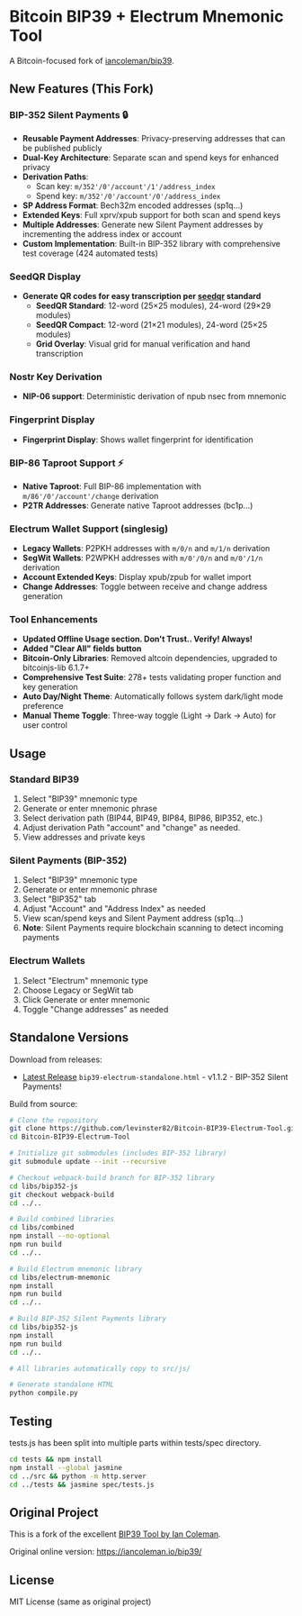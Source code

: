 # Bitcoin BIP39 + Electrum Mnemonic Tool

A Bitcoin-focused fork of [iancoleman/bip39](https://github.com/iancoleman/bip39).

## New Features (This Fork)

### BIP-352 Silent Payments 🔒
- **Reusable Payment Addresses**: Privacy-preserving addresses that can be published publicly
- **Dual-Key Architecture**: Separate scan and spend keys for enhanced privacy
- **Derivation Paths**:
  - Scan key: `m/352'/0'/account'/1'/address_index`
  - Spend key: `m/352'/0'/account'/0'/address_index`
- **SP Address Format**: Bech32m encoded addresses (sp1q...)
- **Extended Keys**: Full xprv/xpub support for both scan and spend keys
- **Multiple Addresses**: Generate new Silent Payment addresses by incrementing the address index or account
- **Custom Implementation**: Built-in BIP-352 library with comprehensive test coverage (424 automated tests)

### SeedQR Display
- **Generate QR codes for easy transcription per [seedqr](https://github.com/SeedSigner/seedsigner/tree/dev/docs/seed_qr) standard**
  - **SeedQR Standard**: 12-word (25×25 modules), 24-word (29×29 modules)
  - **SeedQR Compact**: 12-word (21×21 modules), 24-word (25×25 modules)
  - **Grid Overlay**: Visual grid for manual verification and hand transcription

### Nostr Key Derivation
- **NIP-06 support**: Deterministic derivation of npub nsec from mnemonic

### Fingerprint Display
- **Fingerprint Display**: Shows wallet fingerprint for identification

### BIP-86 Taproot Support ⚡
- **Native Taproot**: Full BIP-86 implementation with `m/86'/0'/account'/change` derivation
- **P2TR Addresses**: Generate native Taproot addresses (bc1p...)

### Electrum Wallet Support (singlesig)
- **Legacy Wallets**: P2PKH addresses with `m/0/n` and `m/1/n` derivation
- **SegWit Wallets**: P2WPKH addresses with `m/0'/0/n` and `m/0'/1/n` derivation
- **Account Extended Keys**: Display xpub/zpub for wallet import
- **Change Addresses**: Toggle between receive and change address generation

### Tool Enhancements
- **Updated Offline Usage section.  Don't Trust.. Verify! Always!**
- **Added "Clear All" fields button**
- **Bitcoin-Only Libraries**: Removed altcoin dependencies, upgraded to bitcoinjs-lib 6.1.7+
- **Comprehensive Test Suite**: 278+ tests validating proper function and key generation
- **Auto Day/Night Theme**: Automatically follows system dark/light mode preference
- **Manual Theme Toggle**: Three-way toggle (Light → Dark → Auto) for user control

## Usage

### Standard BIP39
1. Select "BIP39" mnemonic type
1. Generate or enter mnemonic phrase
2. Select derivation path (BIP44, BIP49, BIP84, BIP86, BIP352, etc.)
3. Adjust derivation Path "account" and "change" as needed.
5. View addresses and private keys

### Silent Payments (BIP-352)
1. Select "BIP39" mnemonic type
2. Generate or enter mnemonic phrase
3. Select "BIP352" tab
4. Adjust "Account" and "Address Index" as needed
5. View scan/spend keys and Silent Payment address (sp1q...)
6. **Note**: Silent Payments require blockchain scanning to detect incoming payments

### Electrum Wallets
1. Select "Electrum" mnemonic type
2. Choose Legacy or SegWit tab
3. Click Generate or enter mnemonic
4. Toggle "Change addresses" as needed

## Standalone Versions

Download from releases:
- [Latest Release](https://github.com/levinster82/Bitcoin-BIP39-Electrum-Tool/releases/latest)    `bip39-electrum-standalone.html` - v1.1.2 - BIP-352 Silent Payments!

Build from source:
```bash
# Clone the repository
git clone https://github.com/levinster82/Bitcoin-BIP39-Electrum-Tool.git
cd Bitcoin-BIP39-Electrum-Tool

# Initialize git submodules (includes BIP-352 library)
git submodule update --init --recursive

# Checkout webpack-build branch for BIP-352 library
cd libs/bip352-js
git checkout webpack-build
cd ../..

# Build combined libraries
cd libs/combined
npm install --no-optional
npm run build
cd ../..

# Build Electrum mnemonic library
cd libs/electrum-mnemonic
npm install
npm run build
cd ../..

# Build BIP-352 Silent Payments library
cd libs/bip352-js
npm install
npm run build
cd ../..

# All libraries automatically copy to src/js/

# Generate standalone HTML
python compile.py
```

## Testing

tests.js has been split into multiple parts within tests/spec directory.

```bash
cd tests && npm install
npm install --global jasmine
cd ../src && python -m http.server
cd ../tests && jasmine spec/tests.js
```

## Original Project

This is a fork of the excellent [BIP39 Tool by Ian Coleman](https://github.com/iancoleman/bip39). 

Original online version: https://iancoleman.io/bip39/

## License

MIT License (same as original project)
